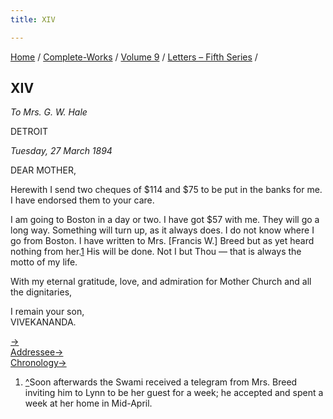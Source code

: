 ```yaml
---
title: XIV

---
```



[Home](../../../index.htm) / [Complete-Works](../../complete_works.htm)
/ [Volume 9](../volume_9_contents.htm) / [Letters – Fifth
Series](letters_fifth_series_contents.htm) /



## XIV

*To Mrs. G. W. Hale*

DETROIT

*Tuesday, 27 March 1894*

DEAR MOTHER,

Herewith I send two cheques of $114 and $75 to be put in the banks for
me. I have endorsed them to your care.

I am going to Boston in a day or two. I have got $57 with me. They will
go a long way. Something will turn up, as it always does. I do not know
where I go from Boston. I have written to Mrs. \[Francis W.\] Breed but
as yet heard nothing from her.[1](#fn1) His will be done. Not I but Thou
— that is always the motto of my life.

With my eternal gratitude, love, and admiration for Mother Church and
all the dignitaries,

I remain your son,  
VIVEKANANDA.

[→](015_mother.htm)  
[Addressee→](015_mother.htm)  
[Chronology→](../../volume_7/epistles_third_series/15_brother.htm)



1.  [^](#fn1_1)Soon afterwards the Swami received a telegram from Mrs.
    Breed inviting him to Lynn to be her guest for a week; he accepted
    and spent a week at her home in Mid-April.
